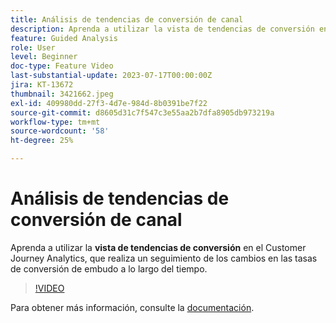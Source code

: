 ```yaml
---
title: Análisis de tendencias de conversión de canal
description: Aprenda a utilizar la vista de tendencias de conversión en Customer Journey Analytics, que realiza un seguimiento de los cambios en las tasas de conversión de los embudos a lo largo del tiempo.
feature: Guided Analysis
role: User
level: Beginner
doc-type: Feature Video
last-substantial-update: 2023-07-17T00:00:00Z
jira: KT-13672
thumbnail: 3421662.jpeg
exl-id: 409980dd-27f3-4d7e-984d-8b0391be7f22
source-git-commit: d8605d31c7f547c3e55aa2b7dfa8905db973219a
workflow-type: tm+mt
source-wordcount: '58'
ht-degree: 25%

---
```


# Análisis de tendencias de conversión de canal

Aprenda a utilizar la **vista de tendencias de conversión** en el Customer Journey Analytics, que realiza un seguimiento de los cambios en las tasas de conversión de embudo a lo largo del tiempo.

>[!VIDEO](https://video.tv.adobe.com/v/3421662/?learn=on)

Para obtener más información, consulte la [documentación](https://experienceleague.adobe.com/docs/analytics-platform/using/guided-analysis/funnel/conversion-trends.html).
